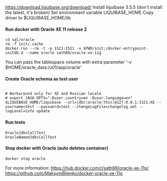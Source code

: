 
https://download.liquibase.org/download/
Install liquibase 3.5.5 (don't install the latest, it's broken)
Set environment variable LIQUIBASE_HOME
Copy driver to $LIQUIBASE_HOME/lib

#### Run docker with Oracle XE 11 release 2
```
cd sql/oracle
rm -f init/.cache
docker run --rm -t -p 1521:1521 -v $PWD/init:/docker-entrypoint-initdb.d --name oracle sath89/oracle-xe-11g
```
You can pass the tablespace volume with extra parameter '-v $HOME/oracle_data:/u01/app/oracle' 

#### Create Oracle schema as test user
```

# Workaround only for XE and Russian locale
# export JAVA_OPTS="-Duser.country=en -Duser.language=en"
$LIQUIBASE_HOME/liquibase --url=jdbc:oracle:thin:@127.0.0.1:1521:XE --username=test --password=test --changeLogFile=changelog.xml --logLevel=info update
```

#### Run tests
```
OracleJdbcCallTest
OracleNamedJdbcCallTest
```

#### Stop docker with Oracle (auto deletes container)
```
docker stop oracle
```

For more information:
https://hub.docker.com/r/sath89/oracle-xe-11g/
https://github.com/MaksymBilenko/docker-oracle-xe-11g

